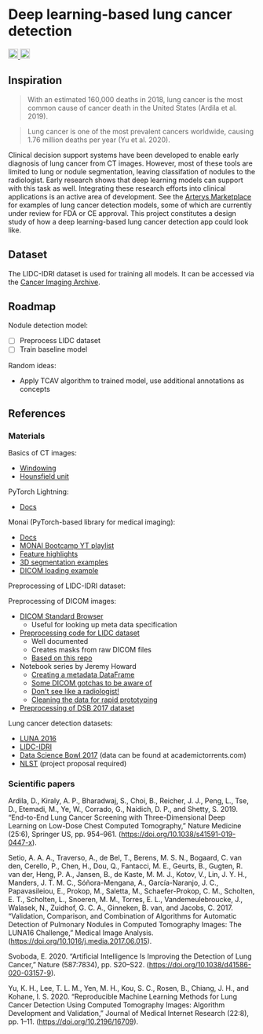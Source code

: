 # Deep learning-based lung cancer detection

<a href="https://share.streamlit.io/felixpeters/lung-cancer-detection/app/app.py" rel="nofollow">
  <img src="https://static.streamlit.io/badges/streamlit_badge_black_white.svg" alt="Open in Streamlit" style="max-width:100%; height: 20px">
</a>
<a href="https://wandb.ai/felixpeters/lung-cancer-detection" rel="nofollow">
  <img src="https://raw.githubusercontent.com/wandb/assets/main/wandb-github-badge-28.svg" alt="Visualize in W&amp;B" style="max-width:100%;height: 20px;">
</a>

## Inspiration

> With an estimated 160,000 deaths in 2018, lung cancer is the most common cause of cancer death in the United States (Ardila et al. 2019).

> Lung cancer is one of the most prevalent cancers worldwide, causing 1.76 million deaths per year (Yu et al. 2020).

Clinical decision support systems have been developed to enable early diagnosis of lung cancer from CT images.
However, most of these tools are limited to lung or nodule segmentation, leaving classifation of nodules to the radiologist.
Early research shows that deep learning models can support with this task as well.
Integrating these research efforts into clinical applications is an active area of development.
See the [Arterys Marketplace](https://marketplace.arterys.com/) for examples of lung cancer detection models, some of which are currently under review for FDA or CE approval.
This project constitutes a design study of how a deep learning-based lung cancer detection app could look like.

## Dataset

The LIDC-IDRI dataset is used for training all models.
It can be accessed via the [Cancer Imaging Archive](https://wiki.cancerimagingarchive.net/display/Public/LIDC-IDRI).

## Roadmap

Nodule detection model:

- [ ] Preprocess LIDC dataset
- [ ] Train baseline model

Random ideas:

- Apply TCAV algorithm to trained model, use additional annotations as concepts

## References

### Materials

Basics of CT images:

- [Windowing](https://radiopaedia.org/articles/windowing-ct)
- [Hounsfield unit](https://radiopaedia.org/articles/hounsfield-unit)

PyTorch Lightning:

- [Docs](https://pytorch-lightning.readthedocs.io/en/stable/)

Monai (PyTorch-based library for medical imaging):

- [Docs](https://docs.monai.io/en/latest/)
- [MONAI Bootcamp YT playlist](https://www.youtube.com/playlist?list=PLtoSVSQ2XzyBro_Xs12cyerrGz4pEPylv)
- [Feature highlights](https://docs.monai.io/en/latest/highlights.html)
- [3D segmentation examples](https://github.com/Project-MONAI/tutorials/blob/master/3d_segmentation/spleen_segmentation_3d.ipynb)
- [DICOM loading example](https://github.com/Project-MONAI/tutorials/blob/master/modules/load_medical_images.ipynb)

Preprocessing of LIDC-IDRI dataset:

Preprocessing of DICOM images:

- [DICOM Standard Browser](https://dicom.innolitics.com/ciods)
  - Useful for looking up meta data specification
- [Preprocessing code for LIDC dataset](https://github.com/jaeho3690/LIDC-IDRI-Preprocessing)
  - Well documented
  - Creates masks from raw DICOM files
  - [Based on this repo](https://github.com/mikejhuang/LungNoduleDetectionClassification)
- Notebook series by Jeremy Howard
  - [Creating a metadata DataFrame](https://www.kaggle.com/jhoward/creating-a-metadata-dataframe-fastai)
  - [Some DICOM gotchas to be aware of](https://www.kaggle.com/jhoward/some-dicom-gotchas-to-be-aware-of-fastai/notebook)
  - [Don't see like a radiologist!](https://www.kaggle.com/jhoward/don-t-see-like-a-radiologist-fastai/notebook)
  - [Cleaning the data for rapid prototyping](https://www.kaggle.com/jhoward/cleaning-the-data-for-rapid-prototyping-fastai/notebook)
- [Preprocessing of DSB 2017 dataset](https://www.kaggle.com/gzuidhof/full-preprocessing-tutorial)

Lung cancer detection datasets:

- [LUNA 2016](https://luna16.grand-challenge.org/Home/)
- [LIDC-IDRI](https://wiki.cancerimagingarchive.net/display/Public/LIDC-IDRI)
- [Data Science Bowl 2017](https://www.kaggle.com/c/data-science-bowl-2017/overview/description) (data can be found at academictorrents.com)
- [NLST](https://cdas.cancer.gov/learn/nlst/images/) (project proposal required)

### Scientific papers

Ardila, D., Kiraly, A. P., Bharadwaj, S., Choi, B., Reicher, J. J., Peng, L., Tse, D., Etemadi, M., Ye, W., Corrado, G., Naidich, D. P., and Shetty, S. 2019. “End-to-End Lung Cancer Screening with Three-Dimensional Deep Learning on Low-Dose Chest Computed Tomography,” Nature Medicine (25:6), Springer US, pp. 954–961. (https://doi.org/10.1038/s41591-019-0447-x).

Setio, A. A. A., Traverso, A., de Bel, T., Berens, M. S. N., Bogaard, C. van den, Cerello, P., Chen, H., Dou, Q., Fantacci, M. E., Geurts, B., Gugten, R. van der, Heng, P. A., Jansen, B., de Kaste, M. M. J., Kotov, V., Lin, J. Y. H., Manders, J. T. M. C., Sóñora-Mengana, A., García-Naranjo, J. C., Papavasileiou, E., Prokop, M., Saletta, M., Schaefer-Prokop, C. M., Scholten, E. T., Scholten, L., Snoeren, M. M., Torres, E. L., Vandemeulebroucke, J., Walasek, N., Zuidhof, G. C. A., Ginneken, B. van, and Jacobs, C. 2017. “Validation, Comparison, and Combination of Algorithms for Automatic Detection of Pulmonary Nodules in Computed Tomography Images: The LUNA16 Challenge,” Medical Image Analysis. (https://doi.org/10.1016/j.media.2017.06.015).

Svoboda, E. 2020. “Artificial Intelligence Is Improving the Detection of Lung Cancer,” Nature (587:7834), pp. S20–S22. (https://doi.org/10.1038/d41586-020-03157-9).

Yu, K. H., Lee, T. L. M., Yen, M. H., Kou, S. C., Rosen, B., Chiang, J. H., and Kohane, I. S. 2020. “Reproducible Machine Learning Methods for Lung Cancer Detection Using Computed Tomography Images: Algorithm Development and Validation,” Journal of Medical Internet Research (22:8), pp. 1–11. (https://doi.org/10.2196/16709).
